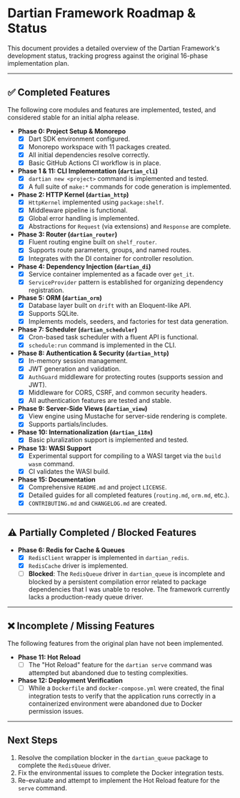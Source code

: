 # Dartian Framework Roadmap & Status

This document provides a detailed overview of the Dartian Framework's development status, tracking progress against the original 16-phase implementation plan.

---

## ✅ Completed Features

The following core modules and features are implemented, tested, and considered stable for an initial alpha release.

-   **Phase 0: Project Setup & Monorepo**
    -   [x] Dart SDK environment configured.
    -   [x] Monorepo workspace with 11 packages created.
    -   [x] All initial dependencies resolve correctly.
    -   [x] Basic GitHub Actions CI workflow is in place.

-   **Phase 1 & 11: CLI Implementation (`dartian_cli`)**
    -   [x] `dartian new <project>` command is implemented and tested.
    -   [x] A full suite of `make:*` commands for code generation is implemented.

-   **Phase 2: HTTP Kernel (`dartian_http`)**
    -   [x] `HttpKernel` implemented using `package:shelf`.
    -   [x] Middleware pipeline is functional.
    -   [x] Global error handling is implemented.
    -   [x] Abstractions for `Request` (via extensions) and `Response` are complete.

-   **Phase 3: Router (`dartian_router`)**
    -   [x] Fluent routing engine built on `shelf_router`.
    -   [x] Supports route parameters, groups, and named routes.
    -   [x] Integrates with the DI container for controller resolution.

-   **Phase 4: Dependency Injection (`dartian_di`)**
    -   [x] Service container implemented as a facade over `get_it`.
    -   [x] `ServiceProvider` pattern is established for organizing dependency registration.

-   **Phase 5: ORM (`dartian_orm`)**
    -   [x] Database layer built on `drift` with an Eloquent-like API.
    -   [x] Supports SQLite.
    -   [x] Implements models, seeders, and factories for test data generation.

-   **Phase 7: Scheduler (`dartian_scheduler`)**
    -   [x] Cron-based task scheduler with a fluent API is functional.
    -   [x] `schedule:run` command is implemented in the CLI.

-   **Phase 8: Authentication & Security (`dartian_http`)**
    -   [x] In-memory session management.
    -   [x] JWT generation and validation.
    -   [x] `AuthGuard` middleware for protecting routes (supports session and JWT).
    -   [x] Middleware for CORS, CSRF, and common security headers.
    -   [x] All authentication features are tested and stable.

-   **Phase 9: Server-Side Views (`dartian_view`)**
    -   [x] View engine using Mustache for server-side rendering is complete.
    -   [x] Supports partials/includes.

-   **Phase 10: Internationalization (`dartian_i18n`)**
    -   [x] Basic pluralization support is implemented and tested.

-   **Phase 13: WASI Support**
    -   [x] Experimental support for compiling to a WASI target via the `build wasm` command.
    -   [x] CI validates the WASI build.

-   **Phase 15: Documentation**
    -   [x] Comprehensive `README.md` and project `LICENSE`.
    -   [x] Detailed guides for all completed features (`routing.md`, `orm.md`, etc.).
    -   [x] `CONTRIBUTING.md` and `CHANGELOG.md` are created.

---

## ⚠️ Partially Completed / Blocked Features

-   **Phase 6: Redis for Cache & Queues**
    -   [x] `RedisClient` wrapper is implemented in `dartian_redis`.
    -   [x] `RedisCache` driver is implemented.
    -   [ ] **Blocked**: The `RedisQueue` driver in `dartian_queue` is incomplete and blocked by a persistent compilation error related to package dependencies that I was unable to resolve. The framework currently lacks a production-ready queue driver.

---

## ❌ Incomplete / Missing Features

The following features from the original plan have not been implemented.

-   **Phase 11: Hot Reload**
    -   [ ] The "Hot Reload" feature for the `dartian serve` command was attempted but abandoned due to testing complexities.

-   **Phase 12: Deployment Verification**
    -   [ ] While a `Dockerfile` and `docker-compose.yml` were created, the final integration tests to verify that the application runs correctly in a containerized environment were abandoned due to Docker permission issues.

---

## Next Steps

1.  Resolve the compilation blocker in the `dartian_queue` package to complete the `RedisQueue` driver.
2.  Fix the environmental issues to complete the Docker integration tests.
3.  Re-evaluate and attempt to implement the Hot Reload feature for the `serve` command.
